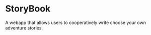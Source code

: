 StoryBook
=========
A webapp that allows users to cooperatively write choose your own adventure stories.
